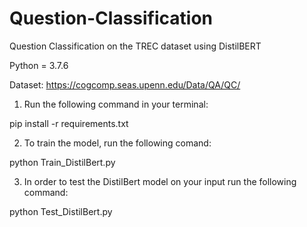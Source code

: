 # Question-Classification
Question Classification on the TREC dataset using DistilBERT

Python = 3.7.6

Dataset: https://cogcomp.seas.upenn.edu/Data/QA/QC/

1. Run the following command in your terminal:

pip install -r requirements.txt 

2. To train the model, run the following comand:

python Train_DistilBert.py

3. In order to test the DistilBert model on your input run the following command:

python Test_DistilBert.py
